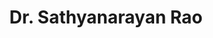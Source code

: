 ---
title: "Dr. Sathyanarayan Rao"
layout: "CV"
image: "/images/sathya.jpg"
role: "Scientific Software Engineer, PhenoRob Project"
location: "Jülich, Germany"
summary: "Scientific Programmer & Software Developer | Kaggle Master (Top 2%) | Expertise in Computational Simulations, Data Analytics, & Agricultural Modeling"

contact:
  - icon: "fas fa-envelope"
    info: "dr[dot]srao89[at]gmail[dot]com"
    link: "mailto:dr[dot]srao89[at]gmail[dot]com"
  - icon: "fas fa-globe"
    info: "www.drsrao.com"
    link: "https://www.drsrao.com"
  - icon: "fas fa-map-marker-alt"
    info: "Jülich, Germany"
    link: ""

expertise:
  - category: "Programming & Development"
    skills: ["Python", "Fortran", "C++", "MATLAB", "HTML/CSS", "JavaScript", "Flask", "Gradio"]
  - category: "Scientific Computing"
    skills: ["High Performance Computing", "Model Coupling", "Computational Modeling", "Data Analytics", "Data Visualization"]
  - category: "AI/ML"
    skills: ["Scikit-learn", "PyTorch", "TensorFlow", "Neural Networks", "LSTM", "Regression Models", "Classification"]
  - category: "Web Development"
    skills: ["Hugo", "HTML", "CSS", "Tailwind CSS", "Jekyll", "SVG Animations", "Frontend Development"]
  - category: "Software Tools"
    skills: ["Git", "CI/CD Pipeline", "GitHub Actions", "Jira", "Slack", "Microsoft Teams"]
  - category: "Domain Knowledge"
    skills: ["Electromagnetics", "AgroEcosystem Modeling", "Computational Engineering", "Remote Sensing", "Computing"]

experience:
  - role: "Scientific Software Engineer"
    company: "PhenoRob Digital Agricultural Avatar (DAA) Project, Research Center Jülich"
    period: "June 2023 - Present"
    location: "Germany"
    links:
      - type: "youtube"
        url: "https://www.youtube.com/@DigitalAgriculturalAvatar"
        text: "PhenoRob DAA Channel"
      - type: "website"
        url: "https://www.phenorobdaa.de/"
        text: "PhenoRob DAA Website"
      - type: "youtube"
        url: "https://www.youtube.com/watch?v=UsJm9zfItZs"
        text: "Featured: Digital Agricultural Avatar"
    highlights:
      - "Developed agricultural modeling tools website: [PhenoRob DAA Website](https://www.phenorobdaa.de/)"
      - "Created YouTube tutorials for crop modeling tools: [PhenoRob DAA Channel](https://www.youtube.com/@DigitalAgriculturalAvatar)"
      - "Developing coupling mechanisms across crop modeling tools in Fortran, C++ and Python"
      - "Managed monthly group meetings of the Digital Agricultural Avatar project members"
      - "Contributing to review article on Model Coupling in Agricultural Modeling"

  - role: "Research Associate"
    company: "Indian Institute of Science"
    period: "2022 - 2023"
    location: "India"
    highlights:
      - "Developed Machine Learning models for soil moisture estimation from remote sensing data"
      - "Implemented [LSTM](https://www.kaggle.com/code/sathyanarayanrao89/lstm-for-soil-moisture-prediction) networks for missing soil data prediction"
      - "Managed field visits and trained researchers on data collection"
      - "Used GIS libraries for digitizing farm boundaries in Berambadi watershed"

  - role: "Visiting Researcher"
    company: "University of Bonn"
    period: "2017 - 2019"
    location: "Germany"
    highlights:
      - "Analyzed electrical signatures of plant roots using computational techniques"
      - "Conducted numerical studies on root water uptake"
      - "Collaborated with Prof. Andreas Kemna on geo-electric modeling"

  - role: "Research Contributor"
    company: "ForDrought Project, UCLouvain & TU Vienna"
    period: "2018 - 2020"
    location: "Belgium/Austria"
    highlights:
      - "Conducted collaborative research on crop imaging through Resistivity Tomography"
      - "Enhanced ERT inversions through synthetic experiments"
      - "Published research in Plant and Soil journal"

education:
  - degree: "PhD in Engineering Sciences"
    school: "University of Louvain (UCLouvain)"
    year: "2020"
    location: "Belgium"
    thesis: "Computational Modeling of Electrical Signatures of Plant Roots"
    highlights: ["2 papers, 6 conferences", "FNRS Research Fellow"]
    
  - degree: "MS in Optical Physics"
    school: "Alabama A&M University"
    year: "2014"
    location: "USA"
    gpa: "4.0/4.0"
    highlights: ["Graduate Teaching and Research Assistantship"]

  - degree: "MS in Electrical Engineering"
    school: "University of Alabama in Huntsville"
    year: "2012"
    location: "USA"
    gpa: "3.9/4.0"
    highlights: ["Graduate Research Assistantship", "3 published papers"]

  - degree: "B.Eng in Electronics and Communication"
    school: "Visvesvaraya Technological University"
    year: "2010"
    location: "India"
    highlights: ["First Class with Distinction"]

publications:
  - title: "Imaging plant responses to water deficit using electrical resistivity tomography"
    journal: "Plant and Soil"
    year: "2020"
  - title: "Sensing the electrical properties of roots: A review"
    journal: "Vadose Zone Journal"
    year: "2020"
  - title: "Impact of maize roots on soil–root electrical conductivity"
    journal: "Vadose Zone Journal"
    year: "2019"
  - title: "Waves in helicon magnetic nozzle plasma"
    journal: "Physics of Plasma"
    year: "2013"
  - title: "Current-free double layers in a helicon device"
    journal: "Physics of Plasma"
    year: "2012"
  - title: "Plasma turbulence from shear Alfvén waves"
    journal: "Physics of Plasma"
    year: "2012"

books:
  - title: "Digital Agricultural Avatar: Integrative Crop Modeling for Agricultural Resilience and Climate Change Adaptation"
    publisher: "Springer"
    status: "In Preparation"
  - title: "Can Language Models Revolutionize Climate Smart Agriculture? Navigating Applications, Challenges, and Strategic Approaches"
    publisher: "Springer"
    status: "In Preparation"

achievements:
  - title: "Kaggle Master"
    details: ["Rank: 649 of 322,985", "10 Silver Medals", "10 Bronze Medals"]
  - title: "MATLAB Excellence"
    details: ["Rank: 164 of 19,325", "70,339 Downloads", "4.40 Rating"]
  - title: "Fellowships & Grants"
    details: [
      "FNRS Fellowship (2016-2020)",
      "NSF Fellowship (2011-2012)",
      "DFG Grant TVL-E13 (2015-2016)",
      "NASA Funded Project (2011-2012)"
    ]
---